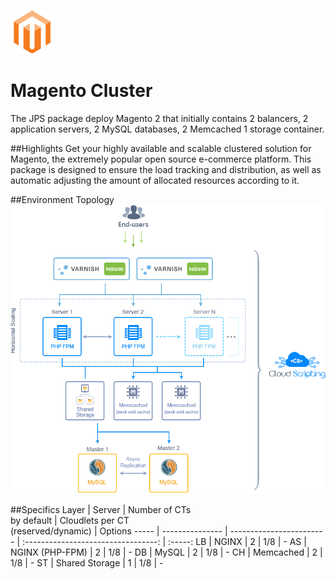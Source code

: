 ![Magento Cluster](/images/magento.png)
# Magento Cluster
The JPS package deploy Magento 2 that initially contains 2 balancers, 2 application servers, 2 MySQL databases, 2 Memcached 1 storage container.

##Highlights
Get your highly available and scalable clustered solution for Magento, the extremely popular open source e-commerce platform. This package is designed to ensure the load tracking and distribution, as well as automatic adjusting the amount of allocated resources according to it.

##Environment Topology
![Cluster Topology](images/topology.png)

##Specifics
Layer | Server          | Number of CTs <br/> by default | Cloudlets per CT <br/> (reserved/dynamic) | Options
----- | --------------- | ------------------------ | :---------------------------------: | :-----:
LB    |      NGINX      | 2 | 1/8 | -
AS    | NGINX (PHP-FPM) | 2 | 1/8 | -
DB    |      MySQL      | 2 | 1/8 | -
CH    |     Memcached   | 2 | 1/8 | -
ST    |  Shared Storage | 1 | 1/8 | -
